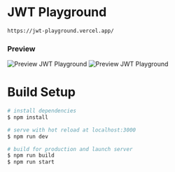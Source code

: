 # JWT Playground

```bash
https://jwt-playground.vercel.app/
```

### Preview

![Preview JWT Playground](https://i.ibb.co/0Dkp6w7/1.png)
![Preview JWT Playground](https://i.ibb.co/qRzt4gb/2.png)

# Build Setup

```bash
# install dependencies
$ npm install

# serve with hot reload at localhost:3000
$ npm run dev

# build for production and launch server
$ npm run build
$ npm run start
```
